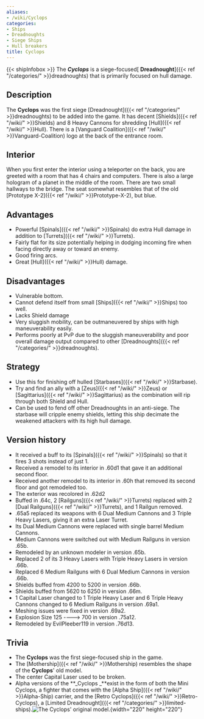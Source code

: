 ```yaml
---
aliases:
- /wiki/Cyclops
categories:
- Ships
- Dreadnoughts
- Siege Ships
- Hull breakers
title: Cyclops
---
```


{{< shipInfobox >}} The **_Cyclops_** is a siege-focused[ **Dreadnought**]({{< ref "/categories/" >}}dreadnoughts) that is primarily focused on hull damage. 

## Description

The **Cyclops** was the first siege [Dreadnought]({{< ref "/categories/" >}}dreadnoughts) to be added into the game. It has decent [Shields]({{< ref "/wiki/" >}}Shields) and 8 Heavy Cannons for shredding [Hull]({{< ref "/wiki/" >}}Hull). There is a [Vanguard Coalition]({{< ref "/wiki/" >}}Vanguard-Coalition) logo at the back of the entrance room.

## Interior

When you first enter the interior using a teleporter on the back, you are greeted with a room that has 4 chairs and computers. There is also a large hologram of a planet in the middle of the room. There are two small hallways to the bridge. The seat somewhat resembles that of the old [Prototype X-2]({{< ref "/wiki/" >}}Prototype-X-2), but blue.

## Advantages

- Powerful [Spinals]({{< ref "/wiki/" >}}Spinals) do extra Hull damage in addition to [Turrets]({{< ref "/wiki/" >}}Turrets).
- Fairly flat for its size potentially helping in dodging incoming fire when facing directly away or toward an enemy.
- Good firing arcs.
- Great [Hull]({{< ref "/wiki/" >}}Hull) damage.

## Disadvantages

- Vulnerable bottom.
- Cannot defend itself from small [Ships]({{< ref "/wiki/" >}}Ships) too well.
- Lacks Shield damage
- Very sluggish mobility, can be outmaneuvered by ships with high maneuverability easily.
- Performs poorly at PvP due to the sluggish maneuverability and poor overall damage output compared to other [Dreadnoughts]({{< ref "/categories/" >}}dreadnoughts).

## Strategy

- Use this for finishing off hulled [Starbases]({{< ref "/wiki/" >}}Starbase).
- Try and find an ally with a [Zeus]({{< ref "/wiki/" >}}Zeus) or [Sagittarius]({{< ref "/wiki/" >}}Sagittarius) as the combination will rip through both Shield and Hull.
- Can be used to fend off other Dreadnoughts in an anti-siege. The starbase will cripple enemy shields, letting this ship decimate the weakened attackers with its high hull damage.

## Version history 

- It received a buff to its [Spinals]({{< ref "/wiki/" >}}Spinals) so that it fires 3 shots instead of just 1.
- Received a remodel to its interior in .60d1 that gave it an additional second floor.
- Received another remodel to its interior in .60h that removed its second floor and got remodeled too.
- The exterior was recolored in .62d2
- Buffed in .64c, 2 [Railguns]({{< ref "/wiki/" >}}Turrets) replaced with 2 [Dual Railguns]({{< ref "/wiki/" >}}Turrets), and 1 Railgun removed.
- .65a5 replaced its weapons with 6 Dual Medium Cannons and 3 Triple Heavy Lasers, giving it an extra Laser Turret.
- Its Dual Medium Cannons were replaced with single barrel Medium Cannons.
- Medium Cannons were switched out with Medium Railguns in version .65b.
- Remodeled by an unknown modeler in version .65b.
- Replaced 2 of its 3 Heavy Lasers with Triple Heavy Lasers in version .66b.
- Replaced 6 Medium Railguns with 6 Dual Medium Cannons in version .66b.
- Shields buffed from 4200 to 5200 in version .66b.
- Shields buffed from 5620 to 6250 in version .66m.
- 1 Capital Laser changed to 1 Triple Heavy Laser and 6 Triple Heavy Cannons changed to 6 Medium Railguns in version .69a1.
- Meshing issues were fixed in version .69a2.
- Explosion Size 125 ----> 700 in version .75a12.
- Remodeled by EvilPleeber119 in version .76d13.

## Trivia

- The **Cyclops** was the first siege-focused ship in the game.
- The [Mothership]({{< ref "/wiki/" >}}Mothership) resembles the shape of the **Cyclops**' old model.
- The center Capital Laser used to be broken.
- Alpha versions of the **_Cyclops _**exist in the form of both the Mini Cyclops, a fighter that comes with the [Alpha Ship]({{< ref "/wiki/" >}}Alpha-Ship) carrier, and the [Retro Cyclops]({{< ref "/wiki/" >}}Retro-Cyclops), a [Limited Dreadnought]({{< ref "/categories/" >}}limited-ships).![The Cyclops' original
model.](Cyclops_2.JPG "The Cyclops' original model."){width="220" height="220"}